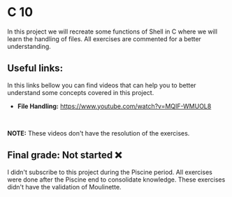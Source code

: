 # C 10

In this project we will recreate some functions of Shell in C where we will learn the handling of files. All exercises are commented for a better understanding.


## Useful links:
In this links bellow you can find videos that can help you to better understand some concepts covered in this project.
<br>

* **File Handling:** https://www.youtube.com/watch?v=MQIF-WMUOL8
<br>

**NOTE:** These videos don't have the resolution of the exercises.

## Final grade: Not started :x:
I didn't subscribe to this project during the Piscine period. All exercises were done after the Piscine end to consolidate knowledge. These exercises didn't have the validation of Moulinette.